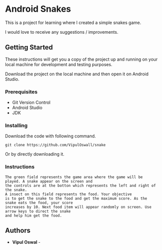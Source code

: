 # Android Snakes

 This is a project for learning where I created a simple snakes game.
 
 I would love to receive any suggestions / improvements.
 
## Getting Started

  These instructions will get you a copy of the project up and running on your local machine for development and testing purposes.

  Download the project on the local machine and then open it on Android Studio.
  
### Prerequisites

  - Git Version Control
  - Android Studio
  - JDK
  
### Installing

  Download the code with following command.
  
  ```
  git clone https://github.com/VipulOswall/snake
  ```
  Or by directly downloading it.

### Instructions

    The green field represents the game area where the game will be played. A snake appear on the screen and
    the controls are at the botton which represents the left and right of the snake.
    A insect on this field represents the food. Your objective 
    is to get the snake to the food and get the maximum score. As the snake eats the food, your score
    increases by 10. Next food item will appear randomly on screen. Use arrow keys to direct the snake 
    and help him get the food.
 
## Authors

* **Vipul Oswal** - 
